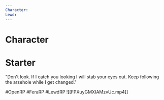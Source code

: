 ```yaml
---
Character: 
Lewd: 
---
```

# Character


# Starter
"Don't look. If I catch you looking I will stab your eyes out. Keep following the arsehole while I get changed." 

#OpenRP #FeraRP #LewdRP 
![[FPXuyGMXIAMzvUc.mp4]]